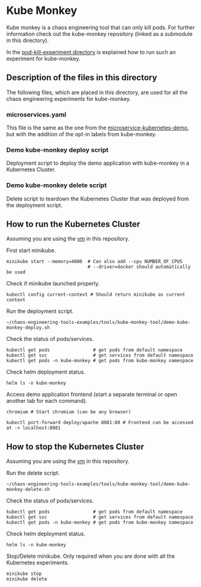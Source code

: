# Kube Monkey
Kube monkey is a chaos engineering tool that can only kill pods. For further information
check out the kube-monkey repository (linked as a submodule in this directory).

In the [pod-kill-experiment directory](pod-kill-experiment) is explained how to run such
an experiment for kube-monkey.

## Description of the files in this directory
The following files, which are placed in this directory, are used for all the
chaos engineering experiments for kube-monkey.

### microservices.yaml
This file is the same as the one from the [microservice-kubernetes-demo](../../microservice-kubernetes-demo),
but with the addition of the opt-in labels from kube-monkey.

### Demo kube-monkey deploy script
Deployment script to deploy the demo application with kube-monkey in a Kubernetes Cluster.

### Demo kube-monkey delete script
Delete script to teardown the Kubernetes Cluster that was deployed from the deployment script.

## How to run the Kubernetes Cluster
Assuming you are using the [vm](../vm/) in this repository.

First start minikube.
```shell
minikube start --memory=4000  # Can also add --cpu NUMBER_OF_CPUS
                              # --driver=docker should automatically be used
```
Check if minikube launched properly.
```shell
kubectl config current-context # Should return minikube as current context
```
Run the deployment script.
```shell
~/chaos-engineering-tools-examples/tools/kube-monkey-tool/demo-kube-monkey-deploy.sh
```
Check the status of pods/services.
```shell
kubectl get pods                # get pods from default namespace
kubectl get svc                 # get services from default namespace
kubectl get pods -n kube-monkey # get pods from kube-monkey namespace
```
Check helm deployment status.
```shell
helm ls -n kube-monkey
```
Access demo application frontend  (start a separate terminal or open another tab for each command).
```shell
chromium # Start chromium (can be any browser)
```
```shell
kubectl port-forward deploy/apache 8081:80 # Frontend can be accessed at -> localhost:8081
```

## How to stop the Kubernetes Cluster
Assuming you are using the [vm](../vm/) in this repository.

Run the delete script.
```shell
~/chaos-engineering-tools-examples/tools/kube-monkey-tool/demo-kube-monkey-delete.sh
```
Check the status of pods/services.
```shell
kubectl get pods                # get pods from default namespace
kubectl get svc                 # get services from default namespace
kubectl get pods -n kube-monkey # get pods from kube-monkey namespace
```
Check helm deployment status.
```shell
helm ls -n kube-monkey
```
Stop/Delete minikube. Only required when you are done with all the Kubernetes experiments.
```shell
minikube stop
minikube delete
```